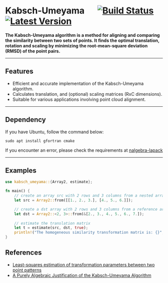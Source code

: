 # Kabsch-Umeyama &emsp; [![Build Status]][actions] [![Latest Version]][crates.io]

[Build Status]: https://img.shields.io/github/actions/workflow/status/dat58/kabsch_umeyama/rust.yml?branch=main
[actions]: https://github.com/dat58/kabsch_umeyama/actions?query=branch%3Amain
[Latest Version]: https://img.shields.io/crates/v/kabsch_umeyama.svg
[crates.io]: https://crates.io/crates/kabsch_umeyama

**The Kabsch-Umeyama algorithm is a method for aligning and comparing the similarity between two sets of points. It finds the optimal translation, rotation and scaling by minimizing the root-mean-square deviation (RMSD) of the point pairs.**

---

## Features
- Efficient and accurate implementation of the Kabsch-Umeyama algorithm.
- Calculates translation, and (optional) scaling matrices (RxC dimensions).
- Suitable for various applications involving point cloud alignment.

---

## Dependency
If you have Ubuntu, follow the command below:
```shell
sudo apt install gfortran cmake
```
If you encounter an error, please check the requirements at [nalgebra-lapack](https://docs.rs/nalgebra-lapack/latest/nalgebra_lapack/)

---

## Examples
```rust
use kabsch_umeyama::{Array2, estimate};

fn main() {
    // create an array src with 2 rows and 3 columns from a nested array
    let src = Array2::from([[1., 2., 3.], [4., 5., 6.]]);

    // create a dst array with 2 rows and 3 columns from a reference array
    let dst = Array2::<2, 3>::from(&[2., 3., 4., 5., 6., 7.]);
    
    // estimate the translation matrix
    let t = estimate(src, dst, true);
    println!("The homogeneous similarity transformation matrix is: {}", t);
}
```

## References
- [Least-squares estimation of transformation parameters between two point patterns](https://web.stanford.edu/class/cs273/refs/umeyama.pdf)
- [A Purely Algebraic Justification of the Kabsch-Umeyama Algorithm](https://arxiv.org/pdf/1902.03138)
